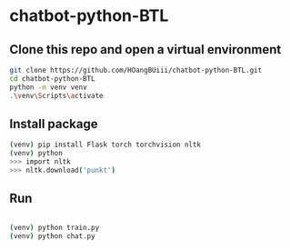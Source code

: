 # chatbot-python-BTL

## Clone this repo and open a virtual environment

```bash
git clone https://github.com/HOangBUiii/chatbot-python-BTL.git
cd chatbot-python-BTL
python -m venv venv
.\venv\Scripts\activate
```

## Install package
```bash
(venv) pip install Flask torch torchvision nltk
(venv) python
>>> import nltk
>>> nltk.download('punkt')
```
## Run
```bash

(venv) python train.py
(venv) python chat.py
```

